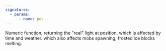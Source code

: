 ```yaml
---
signatures:
  - params:
      - name: pos
---
```


Numeric function, returning the "real" light at position, which is affected by time and weather. which also affects mobs spawning, frosted ice blocks melting.
